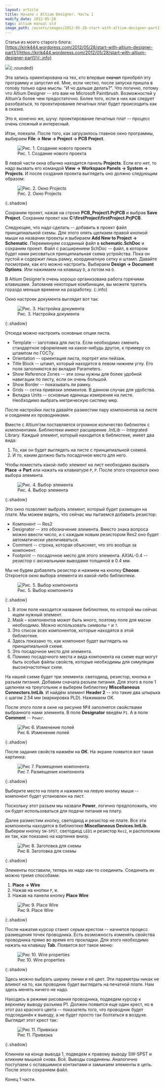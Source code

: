 ```yaml
---
layout: article
title: Начало с Altium Designer. Часть 1
modify_date: 2012-05-28
tags: altium manual old
image_path: /assets/images/2012-05-28-start-with-altium-designer-part1
---
```


Статья из моего старого блога: [https://kirik444.wordpress.com/2012/05/28/start-with-altium-designer-part1/](https://kirik444.wordpress.com/2012/05/28/start-with-altium-designer-part1/){:.info}

![]({{page.image_path}}/00-logo.jpg){:.rounded}


Эта запись ориентирована на тех, кто впервые ~~скачал~~ приобрёл эту программу и запустил её. Мне, если честно, после запуска пришла в голову только одна мысль: "И чо дальше делать?". Что логично, потому что Altium Designer -- это вам не Microsoft Paintbrush. Возможностей у Altium’a более чем предостаточно. Более того, если в них как следует разобраться, то проектирование печатных плат будет происходить как в сказке.

Это я, конечно же, шучу: проектирование печатных плат -- процесс очень сложный и интересный.

Итак, поехали. После того, как загрузилось главное окно программы, выбираем **File → New → Project → PCB Project**.

<figure>
  <img src="{{page.image_path}}/01-new-pcb-project.png" alt="Рис. 1. Создание нового проекта"/>
  <figcaption>Рис. 1. Создание нового проекта</figcaption>
</figure>

В левой части окна обычно находится панель **Projects**. Если его нет, то надо вызвать его командой **View → Workspace Panels → System → Projects**. И после создания проекта выглядеть оно должно следующим образом:

<figure>
  <img src="{{page.image_path}}/02-projects.png" alt="Рис. 2. Окно Projects"/>
  <figcaption>Рис. 2. Окно Projects</figcaption>
</figure>{:.shadow}

Сохраним проект, нажав на строке **PCB_Project1.PrjPCB** и выбрав **Save Project**. Сохраним проект как **C:\firstProject\firstProject.PrjPCB**.

Следующее, что надо сделать -- добавить в проект файл принципиальной схемы. Для этого опять щелкаем правой кнопкой мыши на названии проекты и выбираем **Add New to Project → Schematic**. Переименуем созданный файл в **schematic.SchDoc** и сохраним проект. Файл с расширением SchDoc -- файл, в котором будет нами рисоваться принципиальная схема устройства. Пока он пустой и содержит лишь рамку, координатную сетку и штамп. Давайте посмотрим, как его можно настроить. Выбираем **Design → Document Options**. Или нажимаем на клавишу `D`, а потом на `O`.

В Altium Designer’e очень хорошо организована работа горячими клавишами. Запомнив некоторые комбинации, вы можете тратить гораздо меньше времени на разработку.
{:.info}

Окно настроек документа выглядит вот так:
<figure>
  <img src="{{page.image_path}}/03-document-options.png" alt="Рис. 3. Настройка документа"/>
  <figcaption>Рис. 3. Настройка документа</figcaption>
</figure>{:.shadow}

Отсюда можно настроить основные опции листа.

* Template -- заготовка для листа. Если необходимо сменить стандартное оформление на какое-нибудь другое, к примеру со штампом по ГОСТу.
* Orientation -- ориентация листа, портрет или пейзаж.
* Title Block -- штамп, который находится в левом нижнем углу. Его поля заполняются во вкладке Parameters.
* Show Reference Zones -- эти зоны нужны для более удобной навигации по листу, если он очень большой.
* Show Border -- показывать ли рамку.
* Grids -- сетка привязки элементов. В данном случае для удобства.
* Вкладка Units -- основные единицы измерения на листе. Необходимо выбрать метрическую систему мер.

После настройки листа давайте разместим пару компонентов на листе и соединим их проводниками.

Вместе с Altium’ом поставляется огромное количество библиотек с компонентами. Библиотеки имеют расширение *.IntLib* -- Integrated Library. Каждый элемент, который находится в библиотеке, имеет два вида:

1. То, как он будет выглядеть на листе с принципиальной схемой.
2. И то, каким должно быть посадочное место для него.

Чтобы поместить какой-либо элемент на лист необходимо вызвать **Place → Part** или нажать на клавиатуре `P`, `P`. После этого откроется окно выбора элемента.

<figure>
  <img src="{{page.image_path}}/04-place-part.png" alt="Рис. 4. Выбор элемента"/>
  <figcaption>Рис. 4. Выбор элемента</figcaption>
</figure>{:.shadow}

Это окно позволяет выбрать элемент, который будет размещен на плате. Мы можем видеть, что сейчас мы пытаемся добавить резистор:

* Компонент -- Res2
* Designator -- это обозначение элемента. Вместо знака вопроса можно ввести число, и с каждым новым резистором Res2 оно будет автоматически увеличиваться.
* Comment -- строка, которая объясняет, что это вообще за компонент.
* Footprint -- посадочное место для этого элемента. AXIAL-0.4 -- резистор с аксиальными выводами толщиной в 0.4 мм.

Мы не будем добавлять резистор и нажмем на кнопку **Choose**. Откроется окно выбора элемента из какой-либо библиотеки.

<figure>
  <img src="{{page.image_path}}/05-browse-libraries.png" alt="Рис. 5. Выбор компонента"/>
  <figcaption>Рис. 5. Выбор компонента</figcaption>
</figure>{:.shadow}


1. В этом поле находится название библиотеки, по которой мы сейчас ищем нужный элемент.
2. Mask – компонентов может быть много, поэтому поле для маски необходимо. Можно использовать символы `*` и `?`.
3. Это список всех компонентов, которые находятся в этой библиотеке.
4. Здесь показано то, как компонент будет выглядеть на принципиальной схеме.
5. Это посадочное место для элемента.
6. Помимо посадочного места и вида компонента на схеме еще могут быть особые файлы свойств, которые необходимы для симуляции высокочастотных схем.

На нашей схеме будет три элемента: светодиод, резистор, кнопка и разъем питания. Добавим сначала разъем питания. Для этого в поле 1 щелкнем на треугольник и выберем библиотеку **Miscellaneous Connectors.IntLib**. И найдём элемент **Header 2** -- это такие два штырька с шагом 2.54 мм (маркировка PLD).  Нажимаем OK.

После этого поля в окне на рисунке №4 заполнятся свойствами выбранного нами элемента. В поле **Designator** введём `P1`. А в поле **Comment** -- `Power`.

<figure>
  <img src="{{page.image_path}}/06-place-part-new-values.png" alt="Рис 6. Изменение полей"/>
  <figcaption>Рис 6. Изменение полей</figcaption>
</figure>{:.shadow}

После задания свойств нажмём на **ОК**. На экране появится вот такая картинка:

<figure>
  <img src="{{page.image_path}}/07-place-component.png" alt="Рис 7. Размещение компонента"/>
  <figcaption>Рис 7. Размещение компонента</figcaption>
</figure>{:.shadow}

Выберите место на плате и нажмите на левую кнопку мыши -- компонент будет установлен на лист.

Поскольку этот разъем мы назвали **Power**, логично предположить, что он будет использоваться для подачи питания на плату.

Далее разместим кнопку, светодиод и резистор не плате. Все эти компоненты находятся в библиотеке **Miscellaneous Devices.IntLib**. Выберем кнопку `SW-SPST`, светодиод `LED1` и резистор `Res2`, и расположим их так, как показано на картинке внизу.

<figure>
  <img src="{{page.image_path}}/08-template.png" alt="Рис 8. Заготовка для схемы"/>
  <figcaption>Рис 8. Заготовка для схемы</figcaption>
</figure>{:.shadow}

Элементы поставили, теперь их надо как-то соединить. Соединить их можно тремя способами:

1. **Place → Wire**
2. Нажав на кнопки `P`, `W`.
3. Нажав на панели кнопку **Place Wire**

<figure>
  <img src="{{page.image_path}}/09-place-wire.png" alt="Рис 9. Place Wire"/>
  <figcaption>Рис 9. Place Wire</figcaption>
</figure>{:.shadow}

После нажатия курсор станет серым крестом -- начнется процесс размещения точек проводника. Есть возможность изменять свойства проводника прямо во время его прокладки. Для этого необходимо нажать на клавишу **Tab**. Появится вот такое меню:

<figure>
  <img src="{{page.image_path}}/10-wire-properties.png" alt="Рис 10. Wire properties"/>
  <figcaption>Рис 10. Wire properties</figcaption>
</figure>{:.shadow}

Здесь можно выбрать ширину линии и её цвет. Эти параметры никак не влияют на то, как проводник будет выглядеть на печатной плате. Нам здесь менять ничего не надо.

Находясь в режиме рисования проводника, подведем курсор к верхнему выводу разъема P1. Должен появится еще один крест, но в этот раз красного цвета -- показатель того, что проводник будет подсоединён к выводу, а не будет просто так болтаться в воздухе. Выглядит этот крест так:

<figure>
  <img src="{{page.image_path}}/11-binding.png" alt="Рис 11. Привязка"/>
  <figcaption>Рис 11. Привязка</figcaption>
</figure>{:.shadow}

Кликнем на конце вывода 1, подведем к правому выводу SW-SPST и кликним мышкой снова. Всё. Выводы соединены.  Аналогично поступаем с оставшимися контактами и замыкаем элементы в цепь. После этого сохраняем файл.

Конец 1 части.
